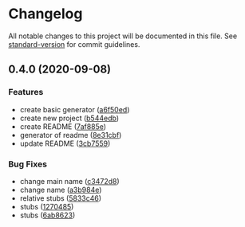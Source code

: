 # Changelog

All notable changes to this project will be documented in this file. See [standard-version](https://github.com/conventional-changelog/standard-version) for commit guidelines.

## 0.4.0 (2020-09-08)


### Features

* create basic generator ([a6f50ed](https://github.com/EmersonBraun/forger-cli/commit/a6f50edfc6fa53f57bfa305954fac396ae7c2fcc))
* create new project ([b544edb](https://github.com/EmersonBraun/forger-cli/commit/b544edbec9bb1954545a4ad1ec6bc10b0869270c))
* create README ([7af885e](https://github.com/EmersonBraun/forger-cli/commit/7af885ecf3fec0df87cdc39fc3e31c9321699621))
* generator of readme ([8e31cbf](https://github.com/EmersonBraun/forger-cli/commit/8e31cbf85aa3f8d597b8e9d3651c192bc2164706))
* update README ([3cb7559](https://github.com/EmersonBraun/forger-cli/commit/3cb75596172ff2760603b30b82a51ed4180beebc))


### Bug Fixes

* change main name ([c3472d8](https://github.com/EmersonBraun/forger-cli/commit/c3472d8dd21473caaa9667258c5a79511dcb37ae))
* change name ([a3b984e](https://github.com/EmersonBraun/forger-cli/commit/a3b984e0789f5cf2537b02ad792ed57d8f4a8f5b))
* relative stubs ([5833c46](https://github.com/EmersonBraun/forger-cli/commit/5833c4671ea5512d340b11833dfad9e9aaf93f82))
* stubs ([1270485](https://github.com/EmersonBraun/forger-cli/commit/1270485980b41c6ac25f7cbeea262f5e1b58addd))
* stubs ([6ab8623](https://github.com/EmersonBraun/forger-cli/commit/6ab862355fc705efc262f464aea03a64b41ffc03))
